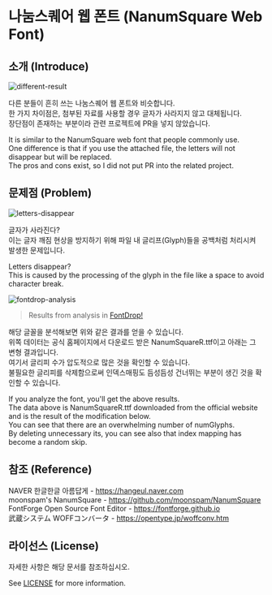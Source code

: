 # 나눔스퀘어 웹 폰트 (NanumSquare Web Font)

## 소개 (Introduce)

![different-result](https://user-images.githubusercontent.com/24821306/61179623-2d9f2400-a641-11e9-8b82-e81dc0595303.png)

다른 분들이 흔히 쓰는 나눔스퀘어 웹 폰트와 비슷합니다.  
한 가지 차이점은, 첨부된 자료를 사용할 경우 글자가 사라지지 않고 대체됩니다.  
장단점이 존재하는 부분이라 관련 프로젝트에 PR을 넣지 않았습니다.   

It is similar to the NanumSquare web font that people commonly use.  
One difference is that if you use the attached file, the letters will not disappear but will be replaced.  
The pros and cons exist, so I did not put PR into the related project.  



## 문제점 (Problem)

![letters-disappear](https://user-images.githubusercontent.com/24821306/61179485-68ec2380-a63e-11e9-819a-b7880744c984.gif)

글자가 사라진다?  
이는 글자 깨짐 현상을 방지하기 위해 파일 내 글리프\(Glyph\)들을 공백처럼 처리시켜 발생한 문제입니다.  

Letters disappear?  
This is caused by the processing of the glyph in the file like a space to avoid character break.  

![fontdrop-analysis](https://user-images.githubusercontent.com/24821306/61181137-dd35bf80-a65c-11e9-9669-bf68e2daecb9.png)
> Results from analysis in [FontDrop!](https://fontdrop.info/)

해당 글꼴을 분석해보면 위와 같은 결과를 얻을 수 있습니다.  
위쪽 데이터는 공식 홈페이지에서 다운로드 받은 NanumSquareR.ttf이고 아래는 그 변형 결과입니다.  
여기서 글리피 수가 압도적으로 많은 것을 확인할 수 있습니다.  
불필요한 글리피를 삭제함으로써 인덱스매핑도 듬성듬성 건너뛰는 부분이 생긴 것을 확인할 수 있습니다.  

If you analyze the font, you'll get the above results.  
The data above is NanumSquareR.ttf downloaded from the official website and is the result of the modification below.  
You can see that there are an overwhelming number of numGlyphs.  
By deleting unnecessary its, you can see also that index mapping has become a random skip.  


## 참조 (Reference)

NAVER 한글한글 아름답게 - https://hangeul.naver.com  
moonspam's NanumSquare - https://github.com/moonspam/NanumSquare  
FontForge Open Source Font Editor - https://fontforge.github.io  
武蔵システム WOFFコンバータ - https://opentype.jp/woffconv.htm  



## 라이선스 (License)

자세한 사항은 해당 문서를 참조하십시오.

See [LICENSE](LICENSE) for more information.
